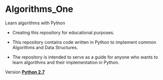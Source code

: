 # Algorithms_One
Learn algorithms with Python

 - Creating this repository for educational purposes.
 
 - This repository contains code written in Python to implement common Algorithms and Data Structures.

 - The repository is intended to serve as a guide for anyone who wants to learn algorithms and their implementation in Python.

Version [**Python 2.7**](https://www.python.org/download/releases/2.7/)
